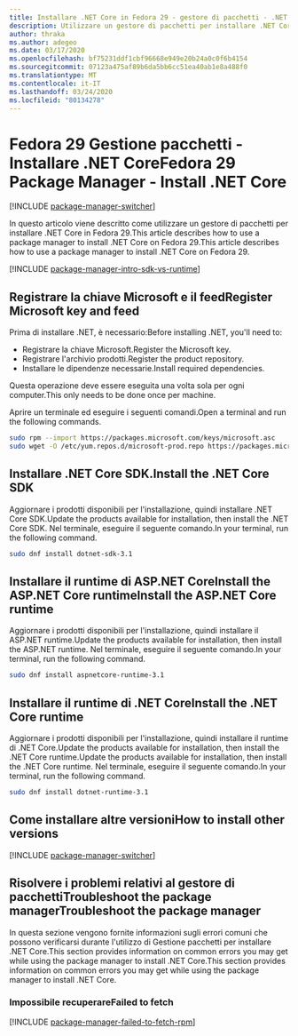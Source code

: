 ```yaml
---
title: Installare .NET Core in Fedora 29 - gestore di pacchetti - .NET CoreInstall .NET Core on Fedora 29 - package manager - .NET Core
description: Utilizzare un gestore di pacchetti per installare .NET Core SDK e runtime in Fedora 29.
author: thraka
ms.author: adegeo
ms.date: 03/17/2020
ms.openlocfilehash: bf75231ddf1cbf96668e949e20b24a0c0f6b4154
ms.sourcegitcommit: 07123a475af89b6da5bb6cc51ea40ab1e8a488f0
ms.translationtype: MT
ms.contentlocale: it-IT
ms.lasthandoff: 03/24/2020
ms.locfileid: "80134278"
---
```

# <a name="fedora-29-package-manager---install-net-core"></a><span data-ttu-id="ee4bc-103">Fedora 29 Gestione pacchetti - Installare .NET Core</span><span class="sxs-lookup"><span data-stu-id="ee4bc-103">Fedora 29 Package Manager - Install .NET Core</span></span>

[!INCLUDE [package-manager-switcher](./includes/package-manager-switcher.md)]

<span data-ttu-id="ee4bc-104">In questo articolo viene descritto come utilizzare un gestore di pacchetti per installare .NET Core in Fedora 29.This article describes how to use a package manager to install .NET Core on Fedora 29.</span><span class="sxs-lookup"><span data-stu-id="ee4bc-104">This article describes how to use a package manager to install .NET Core on Fedora 29.</span></span>

[!INCLUDE [package-manager-intro-sdk-vs-runtime](includes/package-manager-intro-sdk-vs-runtime.md)]

## <a name="register-microsoft-key-and-feed"></a><span data-ttu-id="ee4bc-105">Registrare la chiave Microsoft e il feed</span><span class="sxs-lookup"><span data-stu-id="ee4bc-105">Register Microsoft key and feed</span></span>

<span data-ttu-id="ee4bc-106">Prima di installare .NET, è necessario:</span><span class="sxs-lookup"><span data-stu-id="ee4bc-106">Before installing .NET, you'll need to:</span></span>

- <span data-ttu-id="ee4bc-107">Registrare la chiave Microsoft.</span><span class="sxs-lookup"><span data-stu-id="ee4bc-107">Register the Microsoft key.</span></span>
- <span data-ttu-id="ee4bc-108">Registrare l'archivio prodotti.</span><span class="sxs-lookup"><span data-stu-id="ee4bc-108">Register the product repository.</span></span>
- <span data-ttu-id="ee4bc-109">Installare le dipendenze necessarie.</span><span class="sxs-lookup"><span data-stu-id="ee4bc-109">Install required dependencies.</span></span>

<span data-ttu-id="ee4bc-110">Questa operazione deve essere eseguita una volta sola per ogni computer.</span><span class="sxs-lookup"><span data-stu-id="ee4bc-110">This only needs to be done once per machine.</span></span>

<span data-ttu-id="ee4bc-111">Aprire un terminale ed eseguire i seguenti comandi.</span><span class="sxs-lookup"><span data-stu-id="ee4bc-111">Open a terminal and run the following commands.</span></span>

```bash
sudo rpm --import https://packages.microsoft.com/keys/microsoft.asc
sudo wget -O /etc/yum.repos.d/microsoft-prod.repo https://packages.microsoft.com/config/fedora/29/prod.repo
```

## <a name="install-the-net-core-sdk"></a><span data-ttu-id="ee4bc-112">Installare .NET Core SDK.</span><span class="sxs-lookup"><span data-stu-id="ee4bc-112">Install the .NET Core SDK</span></span>

<span data-ttu-id="ee4bc-113">Aggiornare i prodotti disponibili per l'installazione, quindi installare .NET Core SDK.</span><span class="sxs-lookup"><span data-stu-id="ee4bc-113">Update the products available for installation, then install the .NET Core SDK.</span></span> <span data-ttu-id="ee4bc-114">Nel terminale, eseguire il seguente comando.</span><span class="sxs-lookup"><span data-stu-id="ee4bc-114">In your terminal, run the following command.</span></span>

```bash
sudo dnf install dotnet-sdk-3.1
```

## <a name="install-the-aspnet-core-runtime"></a><span data-ttu-id="ee4bc-115">Installare il runtime di ASP.NET CoreInstall the ASP.NET Core runtime</span><span class="sxs-lookup"><span data-stu-id="ee4bc-115">Install the ASP.NET Core runtime</span></span>

<span data-ttu-id="ee4bc-116">Aggiornare i prodotti disponibili per l'installazione, quindi installare il ASP.NET runtime.</span><span class="sxs-lookup"><span data-stu-id="ee4bc-116">Update the products available for installation, then install the ASP.NET runtime.</span></span> <span data-ttu-id="ee4bc-117">Nel terminale, eseguire il seguente comando.</span><span class="sxs-lookup"><span data-stu-id="ee4bc-117">In your terminal, run the following command.</span></span>

```bash
sudo dnf install aspnetcore-runtime-3.1
```

## <a name="install-the-net-core-runtime"></a><span data-ttu-id="ee4bc-118">Installare il runtime di .NET Core</span><span class="sxs-lookup"><span data-stu-id="ee4bc-118">Install the .NET Core runtime</span></span>

<span data-ttu-id="ee4bc-119">Aggiornare i prodotti disponibili per l'installazione, quindi installare il runtime di .NET Core.Update the products available for installation, then install the .NET Core runtime.</span><span class="sxs-lookup"><span data-stu-id="ee4bc-119">Update the products available for installation, then install the .NET Core runtime.</span></span> <span data-ttu-id="ee4bc-120">Nel terminale, eseguire il seguente comando.</span><span class="sxs-lookup"><span data-stu-id="ee4bc-120">In your terminal, run the following command.</span></span>

```bash
sudo dnf install dotnet-runtime-3.1
```

## <a name="how-to-install-other-versions"></a><span data-ttu-id="ee4bc-121">Come installare altre versioni</span><span class="sxs-lookup"><span data-stu-id="ee4bc-121">How to install other versions</span></span>

[!INCLUDE [package-manager-switcher](./includes/package-manager-heading-hack-pkgname.md)]

## <a name="troubleshoot-the-package-manager"></a><span data-ttu-id="ee4bc-122">Risolvere i problemi relativi al gestore di pacchettiTroubleshoot the package manager</span><span class="sxs-lookup"><span data-stu-id="ee4bc-122">Troubleshoot the package manager</span></span>

<span data-ttu-id="ee4bc-123">In questa sezione vengono fornite informazioni sugli errori comuni che possono verificarsi durante l'utilizzo di Gestione pacchetti per installare .NET Core.This section provides information on common errors you may get while using the package manager to install .NET Core.</span><span class="sxs-lookup"><span data-stu-id="ee4bc-123">This section provides information on common errors you may get while using the package manager to install .NET Core.</span></span>

### <a name="failed-to-fetch"></a><span data-ttu-id="ee4bc-124">Impossibile recuperare</span><span class="sxs-lookup"><span data-stu-id="ee4bc-124">Failed to fetch</span></span>

[!INCLUDE [package-manager-failed-to-fetch-rpm](includes/package-manager-failed-to-fetch-rpm.md)]
